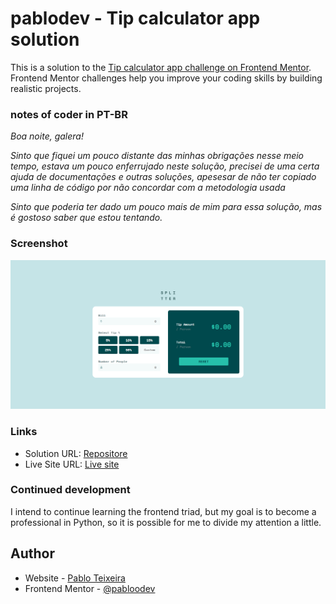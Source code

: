 # pablodev - Tip calculator app solution

This is a solution to the [Tip calculator app challenge on Frontend Mentor](https://www.frontendmentor.io/challenges/tip-calculator-app-ugJNGbJUX). Frontend Mentor challenges help you improve your coding skills by building realistic projects.

### notes of coder in PT-BR
*Boa noite, galera!*

*Sinto que fiquei um pouco distante das minhas obrigações nesse meio tempo, estava um pouco enferrujado neste solução, precisei de uma certa ajuda de documentações e outras soluções, apesesar de não ter copiado uma linha de código por não concordar com a metodologia usada*

*Sinto que poderia ter dado um pouco mais de mim para essa solução, mas é gostoso saber que estou tentando.*


### Screenshot

![](./images/print-site.png)


### Links

- Solution URL: [Repositore](https://github.com/Pabloodev/tip-calculator)
- Live Site URL: [Live site](https://pabloodev.github.io/tip-calculator/)


### Continued development

I intend to continue learning the frontend triad, but my goal is to become a professional in Python, so it is possible for me to divide my attention a little.

## Author

- Website - [Pablo Teixeira](https://www.pabloteixeira.com)
- Frontend Mentor - [@pabloodev](https://www.frontendmentor.io/profile/pabloodev)


